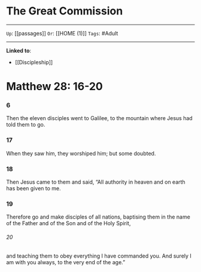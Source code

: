 # The Great Commission

---

`Up`: [[passages]] `Or`: [[HOME (1)]] `Tags`: #Adult

---

**Linked to**:

- [[Discipleship]]

# Matthew 28: 16-20

### 6

Then the eleven disciples went to Galilee, to the mountain where Jesus had told them to go.

### 17

When they saw him, they worshiped him; but some doubted.

### 18

Then Jesus came to them and said, “All authority in heaven and on earth has been given to me.

### 19

Therefore go and make disciples of all nations, baptising them in the name of the Father and of the Son and of the Holy Spirit,

###### 20

and teaching them to obey everything I have commanded you. And surely I am with you always, to the very end of the age.”